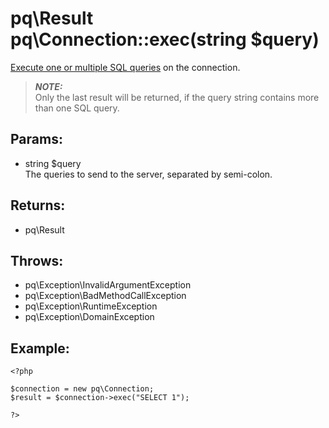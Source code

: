 # pq\Result pq\Connection::exec(string $query)

[Execute one or multiple SQL queries](pq/Connection/:%20Executing%20Queries) on the connection.

> ***NOTE:***  
> Only the last result will be returned, if the query string contains more than one SQL query.


## Params:

* string $query  
  The queries to send to the server, separated by semi-colon.

## Returns:

* pq\Result

## Throws:

* pq\Exception\InvalidArgumentException
* pq\Exception\BadMethodCallException
* pq\Exception\RuntimeException
* pq\Exception\DomainException


## Example:

	<?php
	
	$connection = new pq\Connection;
	$result = $connection->exec("SELECT 1");
	
	?>
